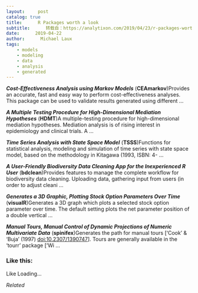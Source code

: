 ```yaml
---
layout:     post
catalog: true
title:      R Packages worth a look
subtitle:      转载自：https://analytixon.com/2019/04/23/r-packages-worth-a-look-1494/
date:      2019-04-22
author:      Michael Laux
tags:
    - models
    - modeling
    - data
    - analysis
    - generated
---
```


***Cost-Effectiveness Analysis using Markov Models*** (**CEAmarkov**)Provides an accurate, fast and easy way to perform cost-effectiveness analyses. This package can be used to validate results generated using different …

***A Multiple Testing Procedure for High-Dimensional Mediation Hypotheses*** (**HDMT**)A multiple-testing procedure for high-dimensional mediation hypotheses. Mediation analysis is of rising interest in epidemiology and clinical trials. A …

***Time Series Analysis with State Space Model*** (**TSSS**)Functions for statistical analysis, modeling and simulation of time series with state space model, based on the methodology in Kitagawa (1993, ISBN: 4- …

***A User-Friendly Biodiversity Data Cleaning App for the Inexperienced R User*** (**bdclean**)Provides features to manage the complete workflow for biodiversity data cleaning. Uploading data, gathering input from users (in order to adjust cleani …

***Generates a 3D Graphic, Plotting Stock Option Parameters Over Time*** (**visualR**)Generates a 3D graph which plots a selected stock option parameter over time. The default setting plots the net parameter position of a double vertical …

***Manual Tours, Manual Control of Dynamic Projections of Numeric Multivariate Data*** (**spinifex**)Generates the path for manual tours [‘Cook’ & ‘Buja’ (1997) <doi:10.2307/1390747>]. Tours are generally available in the ‘tourr’ package [‘Wi …





### Like this:

Like Loading...


*Related*

